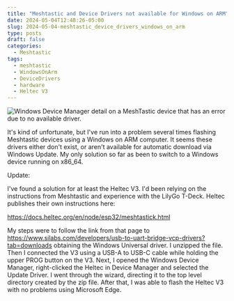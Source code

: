 ```yaml
---
title: "Meshtastic and Device Drivers not available for Windows on ARM"
date: 2024-05-04T12:48:26-05:00
slug: 2024-05-04-meshtastic_device_drivers_windows_on_arm
type: posts
draft: false
categories:
  - Meshtastic
tags:
  - meshtastic
  - WindowsOnArm
  - DeviceDrivers
  - hardware
  - Heltec V3
---
```


![Windows Device Manager detail on a MeshTastic device that has an error due to no available driver.](/images/meshtastic_no_driver_windows_on_arm.png)

It's kind of unfortunate, but I've run into a problem several times flashing Meshtastic devices using a Windows on ARM computer. It seems these drivers either don't exist, or aren't available for automatic download via Windows Update. My only solution so far as been to switch to a Windows device running on x86_64.

Update:

I've found a solution for at least the Heltec V3. I'd been relying on the instructions from Meshtastic and experience with the LilyGo T-Deck. Heltec publishes their own instructions here:

https://docs.heltec.org/en/node/esp32/meshtastick.html

My steps were to follow the link from that page to https://www.silabs.com/developers/usb-to-uart-bridge-vcp-drivers?tab=downloads obtaining the Windows Universal driver. I unzipped the file. Then I connected the V3 using a USB-A to USB-C cable while holding the upper PROG button on the V3. Next, I opened the Windows Device Manager, right-clicked the Heltec in Device Manager and selected the Update Driver. I went through the wizard, directing it to the top level directory created by the zip file. After that, I was able to flash the Heltec V3 with no problems using Microsoft Edge.